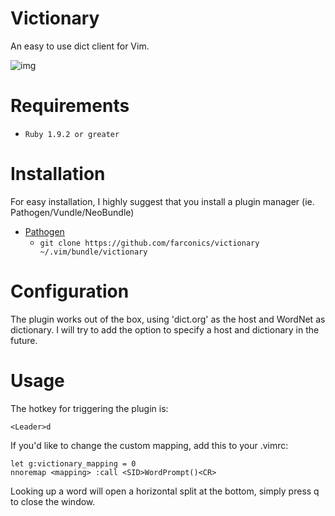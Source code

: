 # Victionary

An easy to use dict client for Vim.

![img](https://github.com/farconics/victionary/wiki/images/demo.gif)

# Requirements

* `Ruby 1.9.2 or greater`

# Installation

For easy installation, I highly suggest that you install a plugin manager (ie. Pathogen/Vundle/NeoBundle)

* [Pathogen][1]
	* `git clone https://github.com/farconics/victionary ~/.vim/bundle/victionary`

# Configuration

The plugin works out of the box, using 'dict.org' as the host and WordNet as dictionary.
I will try to add the option to specify a host and dictionary in the future.

# Usage

The hotkey for triggering the plugin is:

	<Leader>d

If you'd like to change the custom mapping, add this to your .vimrc:

	let g:victionary_mapping = 0
	nnoremap <mapping> :call <SID>WordPrompt()<CR>

Looking up a word will open a horizontal split at the bottom, simply press q
to close the window.

[1]: https://github.com/tpope/vim-pathogen
